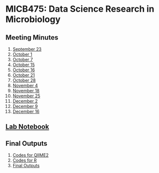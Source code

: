 # MICB475: Data Science Research in Microbiology

## Meeting Minutes ##
1) [September 23](/Meeting_Minutes/September_23.md)
2) [October 1](/Meeting_Minutes/October_1.md)
3) [October 7](/Meeting_Minutes/October_7.md)
4) [October 15](/Meeting_Minutes/October_15.md)
5) [October 16](/Meeting_Minutes/October_16.md)
6) [October 21](/Meeting_Minutes/October_21.md)
7) [October 28](/Meeting_Minutes/October_28.md)
8) [November 4](/Meeting_Minutes/November_4.md)
9) [November 18](/Meeting_Minutes/November_18.md)
10) [November 25](/Meeting_Minutes/November_25.md)
11) [December 2](/Meeting_Minutes/December_2.md)
12) [December 9](/Meeting_Minutes/December_9.md)
13) [December 16](/Meeting_Minutes/December_16.md)

## [Lab Notebook](/Lab_Notebook.md) ##

## Final Outputs ##
1) [Codes for QIIME2](/QIIME2)
2) [Codes for R](/R)
3) [Final Outputs](/Final_Visualized_Outputs)

